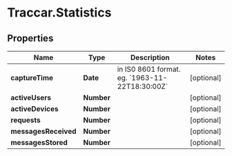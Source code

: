 # Traccar.Statistics

## Properties
Name | Type | Description | Notes
------------ | ------------- | ------------- | -------------
**captureTime** | **Date** | in IS0 8601 format. eg. &#x60;1963-11-22T18:30:00Z&#x60; | [optional] 
**activeUsers** | **Number** |  | [optional] 
**activeDevices** | **Number** |  | [optional] 
**requests** | **Number** |  | [optional] 
**messagesReceived** | **Number** |  | [optional] 
**messagesStored** | **Number** |  | [optional] 


